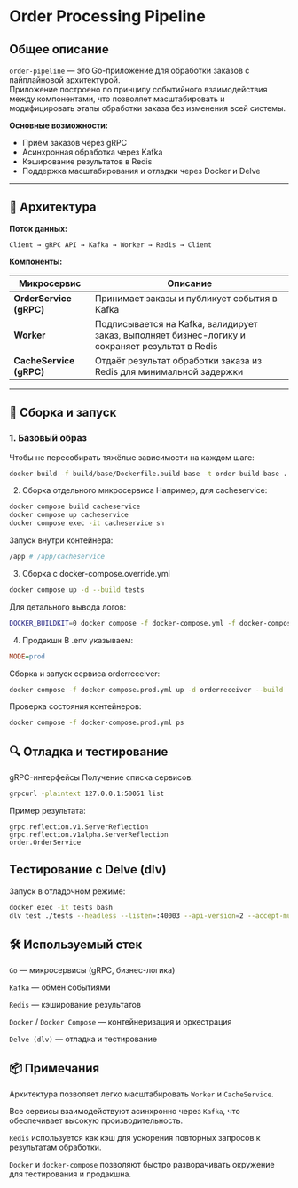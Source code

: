 # Order Processing Pipeline

## Общее описание

`order-pipeline` — это Go-приложение для обработки заказов с пайплайновой архитектурой.  
Приложение построено по принципу событийного взаимодействия между компонентами, что позволяет масштабировать и модифицировать этапы обработки заказа без изменения всей системы.

**Основные возможности:**
- Приём заказов через gRPC
- Асинхронная обработка через Kafka
- Кэширование результатов в Redis
- Поддержка масштабирования и отладки через Docker и Delve

---

## 📌 Архитектура

**Поток данных:**
```
Client → gRPC API → Kafka → Worker → Redis → Client
```

**Компоненты:**

| Микросервис    | Описание |
|----------------|----------|
| **OrderService (gRPC)** | Принимает заказы и публикует события в Kafka |
| **Worker** | Подписывается на Kafka, валидирует заказ, выполняет бизнес-логику и сохраняет результат в Redis |
| **CacheService (gRPC)** | Отдаёт результат обработки заказа из Redis для минимальной задержки |

---

## 🚀 Сборка и запуск

### 1. Базовый образ
Чтобы не пересобирать тяжёлые зависимости на каждом шаге:

```bash
docker build -f build/base/Dockerfile.build-base -t order-build-base .
```
2. Сборка отдельного микросервиса
Например, для cacheservice:

```bash
docker compose build cacheservice
docker compose up cacheservice
docker compose exec -it cacheservice sh
```
Запуск внутри контейнера:
```bash
/app # /app/cacheservice
```
3. Сборка с docker-compose.override.yml
```bash
docker compose up -d --build tests
```
Для детального вывода логов:
```bash
DOCKER_BUILDKIT=0 docker compose -f docker-compose.yml -f docker-compose.override.yml build --no-cache --progress=plain tests
```
4. Продакшн
В .env указываем:
```ini
MODE=prod
```
Сборка и запуск сервиса orderreceiver:
```bash
docker compose -f docker-compose.prod.yml up -d orderreceiver --build
```
Проверка состояния контейнеров:
```bash
docker compose -f docker-compose.prod.yml ps
```
## 🔍 Отладка и тестирование
gRPC-интерфейсы
Получение списка сервисов:
```bash
grpcurl -plaintext 127.0.0.1:50051 list
```
Пример результата:
```
grpc.reflection.v1.ServerReflection
grpc.reflection.v1alpha.ServerReflection
order.OrderService
```
## Тестирование с Delve (dlv)
Запуск в отладочном режиме:
```bash
docker exec -it tests bash
dlv test ./tests --headless --listen=:40003 --api-version=2 --accept-multiclient --log
```
## 🛠️ Используемый стек
`Go` — микросервисы (gRPC, бизнес-логика)

`Kafka` — обмен событиями

`Redis` — кэширование результатов

`Docker` / `Docker Compose` — контейнеризация и оркестрация

`Delve (dlv)` — отладка и тестирование

## 📦 Примечания
Архитектура позволяет легко масштабировать `Worker` и `CacheService`.

Все сервисы взаимодействуют асинхронно через `Kafka`, что обеспечивает высокую производительность.

`Redis` используется как кэш для ускорения повторных запросов к результатам обработки.

`Docker` и `docker-compose` позволяют быстро разворачивать окружение для тестирования и продакшна.